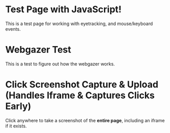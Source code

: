 # Test Page with JavaScript!

This is a test page for working with eyetracking, and mouse/keyboard events.


# Webgazer Test

This is a test to figure out how the webgazer works.

<script src="https://webgazer.cs.brown.edu/webgazer.js" type="text/javascript"></script>
<script>
window.eyeDataQueue = window.eyeDataQueue || []; // Stores events before sending
    function runWebGazer() {
        if (typeof webgazer === "undefined") {
            console.log("WebGazer not available yet. Retrying...");
            return;
        }
        
        webgazer.setRegression("ridge") // Use ridge regression model for accuracy
            //.setTracker("clmtrackr")
            .setGazeListener(function(data, timestamp) {
              if (data) {
                // console.log(`${data}at ${timestamp}`);
              }
            })
            .begin(); // Start tracking
            
        webgazer.showVideoPreview(true) // Show webcam preview
            .showPredictionPoints(true) // Show tracking points
            .applyKalmanFilter(true); // Smooth tracking data
      
        console.log("WebGazer initialized!");
        return;
    }
    
let calibrationPoints = 0;
const totalCalibrationClicks = 9; // Number of dots to click before starting

function injectCalibrationOverlay() {
    // Create the calibration overlay
    const calibrationContainer = document.createElement("div");
    calibrationContainer.id = "calibration-container";
    calibrationContainer.style.cssText = `
        display: none; 
        position: fixed; 
        top: 0; left: 0; 
        width: 100vw; height: 100vh; 
        background: rgba(0, 0, 0, 0.7); 
        z-index: 1000; 
        justify-content: center; 
        align-items: center; 
        flex-wrap: wrap;
    `;
    document.body.appendChild(calibrationContainer);

    // Start button
    const startButton = document.createElement("button");
    startButton.id = "start-tracking";
    startButton.textContent = "Start Eye Tracking";
    startButton.style.cssText = `
        display: none; 
        position: fixed; 
        top: 50%; left: 50%; 
        transform: translate(-50%, -50%); 
        padding: 10px 20px; 
        font-size: 18px;
    `;
    startButton.addEventListener("click", function () {
        startEyeTracking();
        startButton.style.display = "none";
    });
    document.body.appendChild(startButton);

    startCalibration();
}

function startCalibration() {
    const container = document.getElementById("calibration-container");
    container.style.display = "flex";

    const positions = [
        [5, 5], [50, 5], [95, 5],  // Top row
        [5, 50], [50, 50], [95, 50], // Middle row
        [5, 95], [50, 95], [95, 95]  // Bottom row
    ];

    positions.forEach(pos => {
        const dot = document.createElement("div");
        dot.className = "calibration-dot";
        dot.style.cssText = `
            width: 20px; height: 20px; 
            background: red; 
            border-radius: 50%; 
            position: absolute; 
            cursor: pointer;
            left: ${pos[0]}vw; 
            top: ${pos[1]}vh;
        `;
        dot.addEventListener("click", function () {
            webgazer.recordScreenPosition(pos[0] * window.innerWidth / 100, pos[1] * window.innerHeight / 100);
            dot.style.background = "green";
            calibrationPoints++;

            if (calibrationPoints === totalCalibrationClicks) {
                finishCalibration();
            }
        });
        container.appendChild(dot);
    });
}

function finishCalibration() {
    document.getElementById("calibration-container").style.display = "none";
    document.getElementById("start-tracking").style.display = "block";
}

function startEyeTracking() {
    webgazer.setRegression("ridge")
        .setGazeListener(function(data, timestamp) {
            if (data) {
                console.log(`Gaze Data: X=${data.x}, Y=${data.y} at ${timestamp}`);
                window.eyeDataQueue.push({
                    eventType: "eye_tracking",
                    x: data.x,
                    y: data.y,
                    timestamp: timestamp
                });
            }
        })
        .begin();

    webgazer.showVideoPreview(true)
        .showPredictionPoints(true)
        .applyKalmanFilter(true);

    console.log("Eye Tracking Started!");
}

</script>





# Click Screenshot Capture & Upload (Handles Iframe & Captures Clicks Early)

Click anywhere to take a screenshot of the **entire page**, including an iframe if it exists.

<script src="https://cdnjs.cloudflare.com/ajax/libs/html2canvas/1.4.1/html2canvas.min.js"></script>

<script>
window.eventQueue = window.eventQueue || []; // Stores events before sending


function attachIframeListeners() {
  const iframe = document.getElementsByTagName("iframe")[0];

  if (!iframe) {
    console.warn("Iframe not available, retrying...");
    setTimeout(attachIframeListeners, 500); // Retry after 500ms
    return;
  }

  function injectScript() {
    try {
      const iframeDoc = iframe.contentDocument || iframe.contentWindow.document;
      if (iframeDoc) {
        console.log("Injecting event forwarding script into iframe...");

        const script = iframeDoc.createElement("script");
        script.textContent = `
          console.log("Injected script running inside iframe!");

          function forwardEvent(event, type) {
            console.log(\`Inside forwardEvent: \${type} detected\`);
            let eventData = {
              type: "iframeClick",
              eventType: type,
              timestamp: Date.now()
            };

            if (type === "keydown") {
              eventData.key = event.key;
            } else {
              eventData.x = event.clientX;
              eventData.y = event.clientY;
            }

            window.parent.postMessage(eventData, "*");
          }

          document.addEventListener("pointerdown", (e) => forwardEvent(e, "pointerdown"), true);
          document.addEventListener("keydown", (e) => forwardEvent(e, "keydown"), true);
        `;

        iframeDoc.head.appendChild(script);
      }
    } catch (error) {
      console.warn("Could not inject script into iframe:", error);
    }
  }

  // Inject event listeners immediately
  injectScript();

  // Observe changes to iframe
  const observer = new MutationObserver((mutationsList, observer) => {
    for (let mutation of mutationsList) {
      if (mutation.type === "attributes" && mutation.attributeName === "src") {
        console.log("Iframe source changed. Reinjecting event listeners...");
        injectScript();
      }
    }
  });

  observer.observe(iframe, { attributes: true });
}




window.addEventListener("message", function (event) {
  if (event.data && event.data.type === "iframeClick") {
    console.log("Captured event inside iframe:", event.data);

    let eventRecord = {
      userId: init.userId,
      eventType: event.data.eventType,
      timestamp: event.data.timestamp
    };

    if (event.data.eventType === "keydown") {
      eventRecord.key = event.data.key; // Store keypress event
    } else {
      eventRecord.x = event.data.x;
      eventRecord.y = event.data.y;
    }

    // Store event in queue
    window.eventQueue.push(eventRecord);

    // Only take screenshots for mouse clicks
    if (event.data.eventType === "mousedown" || event.data.eventType === "pointerdown") {
      takeScreenshot(event.data.x, event.data.y);
    }
  }
});


// Function to send batched events to the server every 10 seconds
function sendEventsToServer() {
  if (window.eventQueue.length === 0) return; // Don't send if there's nothing to send

  console.log("Sending batched events to server:", window.eventQueue);

  const formData = new URLSearchParams();
    formData.append("userId", init.userId);
    formData.append("events", JSON.stringify(window.eventQueue)); // Encode JSON as a string

    fetch("https://cumberland.isis.vanderbilt.edu/skyler/save_events.php", {
        method: "POST",
        body: formData 
    })
    .then(response => response.json())
    .then(data => console.log("Events upload successful:", data))
    .catch(error => console.error("Error uploading events:", error));


  window.eventQueue = []; // Clear queue after sending
}

// Function to capture a screenshot of the iframe only
async function takeScreenshot(clickX, clickY) {
  try {
    const iframe = document.getElementsByTagName("iframe")[0];

    if (!iframe) {
      console.warn("No iframe found, skipping screenshot.");
      return;
    }

    let iframeCanvas;

    try {
      const iframeDoc = iframe.contentDocument || iframe.contentWindow.document;

      const targetCanvas = iframeDoc.querySelector("canvas"); // Adjust selector if needed

        if (targetCanvas) {
          console.log("Capturing only the correct canvas inside the iframe...");
          iframeCanvas = await html2canvas(targetCanvas);
        } else {
          console.warn("No valid canvas found inside iframe.");
          return;
        }

    } catch (error) {
      console.warn("Unable to capture iframe:", error);
      return;
    }

    // Ensure a valid canvas is created
    if (!iframeCanvas) {
      console.error("Failed to capture iframe.");
      return;
    }

    // Create a new canvas to overlay the click marker
    let finalCanvas = document.createElement("canvas");
    let finalCtx = finalCanvas.getContext("2d");

    // Match the iframeCanvas dimensions
    finalCanvas.width = iframeCanvas.width;
    finalCanvas.height = iframeCanvas.height;

    // Draw the iframe screenshot onto the new canvas
    finalCtx.drawImage(iframeCanvas, 0, 0);

    // Draw the red click marker
    finalCtx.fillStyle = "red";
    finalCtx.beginPath();
    finalCtx.arc(clickX, clickY, 5, 0, 2 * Math.PI);
    finalCtx.fill();

    // Use finalCanvas instead of iframeCanvas
    finalCanvas.toBlob((blob) => {
      const formData = new FormData();
      formData.append("screenshot", blob, "screenshot.png");
      formData.append("clickX", clickX);
      formData.append("clickY", clickY);
      formData.append("userId", init.userId); // Include user ID in the request

      fetch("https://cumberland.isis.vanderbilt.edu/skyler/save_screenshot.php", {
        method: "POST",
        mode: "cors",
        body: formData
      })
        .then(response => response.json())
        .then(data => console.log("Screenshot upload successful:", data))
        .catch(error => console.error("Error uploading screenshot:", error));
    }, "image/png");

  } catch (error) {
    console.error("Screenshot capture failed:", error);
  }
}

let checkLoad = setInterval(() => {
  if (document.readyState === "complete") {
    clearInterval(checkLoad);
    console.log("Forced: Window fully loaded!");

    // Now trigger the iframe event injection
    attachIframeListeners();
    
    // run the web gazer
    injectCalibrationOverlay();

    // Start the interval for sending events
    setInterval(sendEventsToServer, 10000);
  }
}, 500);

</script>